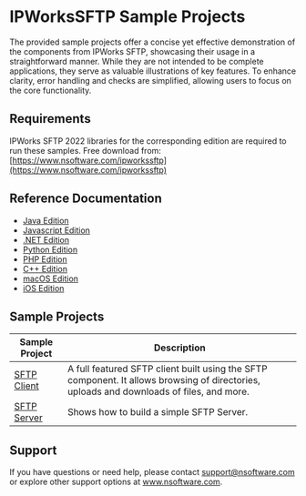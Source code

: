 # IPWorksSFTP Sample Projects
The provided sample projects offer a concise yet effective demonstration of the components from IPWorks SFTP, showcasing their usage in a straightforward manner. While they are not intended to be complete applications, they serve as valuable illustrations of key features. To enhance clarity, error handling and checks are simplified, allowing users to focus on the core functionality.

## Requirements
IPWorks SFTP 2022 libraries for the corresponding edition are required to run these samples.  Free download from: [https://www.nsoftware.com/ipworkssftp](https://www.nsoftware.com/ipworkssftp)

## Reference Documentation
* [Java Edition](https://cdn.nsoftware.com/help/IFH/java/)
* [Javascript Edition](https://cdn.nsoftware.com/help/IFH/js/)
* [.NET Edition](https://cdn.nsoftware.com/help/IFH/cs/)
* [Python Edition](https://cdn.nsoftware.com/help/IFH/py/)
* [PHP Edition](https://cdn.nsoftware.com/help/IFH/php/)
* [C++ Edition](https://cdn.nsoftware.com/help/IFH/cpp/)
* [macOS Edition](https://cdn.nsoftware.com/help/IFH/mac/)
* [iOS Edition](https://cdn.nsoftware.com/help/IFH/mac/)

## Sample Projects
| Sample Project | Description |
| --- | --- |
| [SFTP Client](./IPWorks%20SFTP%20Samples/SFTP%20Client) | A full featured SFTP client built using the SFTP component.  It allows browsing of directories, uploads and downloads of files, and more. |
| [SFTP Server](./IPWorks%20SFTP%20Samples/SFTP%20Server) | Shows how to build a simple SFTP Server. |

## Support
If you have questions or need help, please contact support@nsoftware.com or explore other support options 
at www.nsoftware.com.
